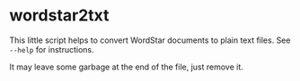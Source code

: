 # wordstar2txt

This little script helps to convert WordStar documents to plain text files. See `--help` for instructions.

It may leave some garbage at the end of the file, just remove it.
